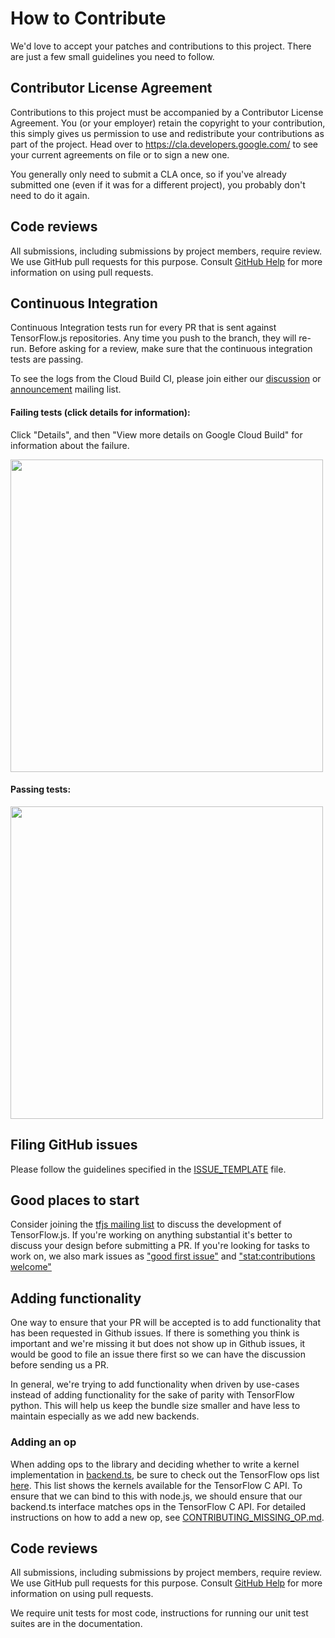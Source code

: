 # How to Contribute

We'd love to accept your patches and contributions to this project. There are
just a few small guidelines you need to follow.

## Contributor License Agreement

Contributions to this project must be accompanied by a Contributor License
Agreement. You (or your employer) retain the copyright to your contribution,
this simply gives us permission to use and redistribute your contributions as
part of the project. Head over to <https://cla.developers.google.com/> to see
your current agreements on file or to sign a new one.

You generally only need to submit a CLA once, so if you've already submitted one
(even if it was for a different project), you probably don't need to do it
again.

## Code reviews

All submissions, including submissions by project members, require review. We
use GitHub pull requests for this purpose. Consult
[GitHub Help](https://help.github.com/articles/about-pull-requests/) for more
information on using pull requests.

## Continuous Integration
Continuous Integration tests run for every PR that is sent against TensorFlow.js repositories. Any time you push to the branch, they will re-run. Before asking for a review, make sure that the continuous integration tests are passing.

To see the logs from the Cloud Build CI, please join either
our [discussion](https://groups.google.com/a/tensorflow.org/forum/#!forum/tfjs)
or [announcement](https://groups.google.com/a/tensorflow.org/forum/#!forum/tfjs-announce) mailing list.

#### Failing tests (click details for information):

Click "Details", and then "View more details on Google Cloud Build" for information about the failure.

<img src="https://user-images.githubusercontent.com/1100749/59696200-8fdb4500-91b9-11e9-9351-949a23fd7c75.png" data-canonical-src="https://user-images.githubusercontent.com/1100749/59696200-8fdb4500-91b9-11e9-9351-949a23fd7c75.png" width=500/>

#### Passing tests:

<img src="https://user-images.githubusercontent.com/1100749/59696439-fa8c8080-91b9-11e9-933f-a775779970f3.png" data-canonical-src="https://user-images.githubusercontent.com/1100749/59696439-fa8c8080-91b9-11e9-933f-a775779970f3.png" width=500/>

## Filing GitHub issues

Please follow the guidelines specified in the
[ISSUE_TEMPLATE](https://github.com/tensorflow/tfjs/tree/master/.github/ISSUE_TEMPLATE)
file.

## Good places to start

Consider joining the [tfjs mailing list](https://groups.google.com/a/tensorflow.org/d/forum/tfjs)
to discuss the development of TensorFlow.js. If you're working on anything
substantial it's better to discuss your design before submitting a PR.
If you're looking for tasks to work on, we also mark issues as ["good first issue"](https://github.com/tensorflow/tfjs/labels/good%20first%20issue) and ["stat:contributions welcome"](https://github.com/tensorflow/tfjs/labels/stat%3Acontributions%20welcome)

## Adding functionality

One way to ensure that your PR will be accepted is to add functionality that
has been requested in Github issues. If there is something you think is
important and we're missing it but does not show up in Github issues, it would
be good to file an issue there first so we can have the discussion before
sending us a PR.

In general, we're trying to add functionality when driven by use-cases instead of
adding functionality for the sake of parity with TensorFlow python. This will
help us keep the bundle size smaller and have less to maintain especially as we
add new backends.

### Adding an op

When adding ops to the library and deciding whether to write a kernel
implementation in [backend.ts](/tfjs-core/src/backends/backend.ts),
be sure to check out the TensorFlow ops list [here](https://github.com/tensorflow/tensorflow/blob/master/tensorflow/core/ops/ops.pbtxt).
This list shows the kernels available for the TensorFlow C API. To ensure that
we can bind to this with node.js, we should ensure that our backend.ts
interface matches ops in the TensorFlow C API. For detailed instructions on
how to add a new op, see [CONTRIBUTING_MISSING_OP.md](/CONTRIBUTING_MISSING_OP.md).

## Code reviews

All submissions, including submissions by project members, require review. We
use GitHub pull requests for this purpose. Consult
[GitHub Help](https://help.github.com/articles/about-pull-requests/) for more
information on using pull requests.

We require unit tests for most code, instructions for running our unit test
suites are in the documentation.
